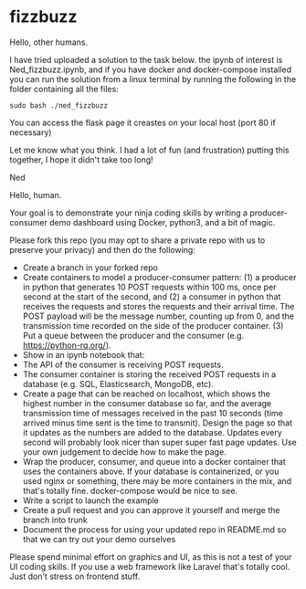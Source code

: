 # fizzbuzz

Hello, other humans.

I have tried uploaded a solution to the task below. the ipynb of interest is Ned_fizzbuzz.ipynb, and if you have docker and docker-compose installed you can run the solution from a linux terminal by running the following in the folder containing all the files:
```
sudo bash ./ned_fizzbuzz
```

You can access the flask page it creastes on your local host (port 80 if necessary)

Let me know what you think. I had a lot of fun (and frustration) putting this together, I hope it didn't take too long!

Ned

Hello, human.

Your goal is to demonstrate your ninja coding skills by writing a producer-consumer demo dashboard using Docker, python3, and a bit of magic.

Please fork this repo (you may opt to share a private repo with us to preserve your privacy) and then do the following:

- Create a branch in your forked repo
- Create containers to model a producer-consumer pattern: (1) a producer in python that generates 10 POST requests within 100 ms, once per second at the start of the second, and (2) a consumer in python that receives the requests and stores the requests and their arrival time. The POST payload will be the message number, counting up from 0, and the transmission time recorded on the side of the producer container. (3) Put a queue between the producer and the consumer (e.g. https://python-rq.org/).
- Show in an ipynb notebook that:
 - The API of the consumer is receiving POST requests.
 - The consumer container is storing the received POST requests in a database (e.g. SQL, Elasticsearch, MongoDB, etc).
- Create a page that can be reached on localhost, which shows the highest number in the consumer database so far, and the average transmission time of messages received in the past 10 seconds (time arrived minus time sent is the time to transmit). Design the page so that it updates as the numbers are added to the database. Updates every second will probably look nicer than super super fast page updates. Use your own judgement to decide how to make the page.
- Wrap the producer, consumer, and queue into a docker container that uses the containers above. If your database is containerized, or you used nginx or something, there may be more containers in the mix, and that's totally fine. docker-compose would be nice to see.
- Write a script to launch the example
- Create a pull request and you can approve it yourself and merge the branch into trunk
- Document the process for using your updated repo in README.md so that we can try out your demo ourselves

Please spend minimal effort on graphics and UI, as this is not a test of your UI coding skills. If you use a web framework like Laravel that's totally cool. Just don't stress on frontend stuff.
